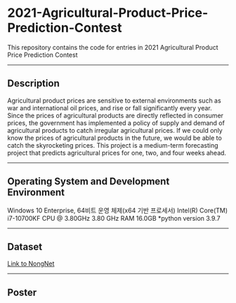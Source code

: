 # 2021-Agricultural-Product-Price-Prediction-Contest
This repository contains the code for entries in 2021 Agricultural Product Price Prediction Contest
___
## Description
Agricultural product prices are sensitive to external environments such as war and international oil prices, and rise or fall significantly every year. Since the prices of agricultural products are directly reflected in consumer prices, the government has implemented a policy of supply and demand of agricultural products to catch irregular agricultural prices. If we could only know the prices of agricultural products in the future, we would be able to catch the skyrocketing prices. This project is a medium-term forecasting project that predicts agricultural prices for one, two, and four weeks ahead.
___
## Operating System and Development Environment
Windows 10 Enterprise, 64비트 운영 체제(x64 기반 프로세서)
Intel(R) Core(TM) i7-10700KF CPU @ 3.80GHz   3.80 GHz
RAM 16.0GB
*python version 3.9.7
___
## Dataset
[Link to NongNet](https://www.nongnet.or.kr/front/M000000046/content/view.do)
___
## Poster
